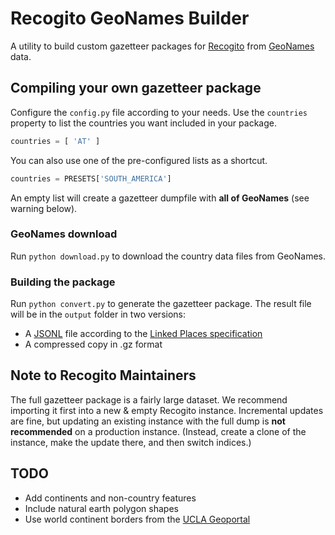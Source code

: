 # Recogito GeoNames Builder

A utility to build custom gazetteer packages for [Recogito](https://recogito.pelagios.org) from 
[GeoNames](http://geonames.org) data.

## Compiling your own gazetteer package

Configure the `config.py` file according to your needs. Use the `countries` property to list the countries
you want included in your package.

```python
countries = [ 'AT' ] 
```

You can also use one of the pre-configured lists as a shortcut.

```python
countries = PRESETS['SOUTH_AMERICA']
```

An empty list will create a gazetteer dumpfile with __all of GeoNames__ (see warning below). 

### GeoNames download

Run `python download.py` to download the country data files from GeoNames.

### Building the package

Run `python convert.py` to generate the gazetteer package. The result file
will be in the `output` folder in two versions:

- A [JSONL](http://jsonlines.org/) file according to the [Linked Places specification](https://github.com/LinkedPasts/linked-places)
- A compressed copy in .gz format

## Note to Recogito Maintainers

The full gazetteer package is a fairly large dataset. We recommend importing it first into a new & empty Recogito instance.
Incremental updates are fine, but updating an existing instance with the full dump is __not recommended__ on a production
instance. (Instead, create a clone of the instance, make the update there, and then switch indices.)

## TODO

- Add continents and non-country features
- Include natural earth polygon shapes
- Use world continent borders from the [UCLA Geoportal](http://gis.ucla.edu/geodata/dataset/continent_ln)